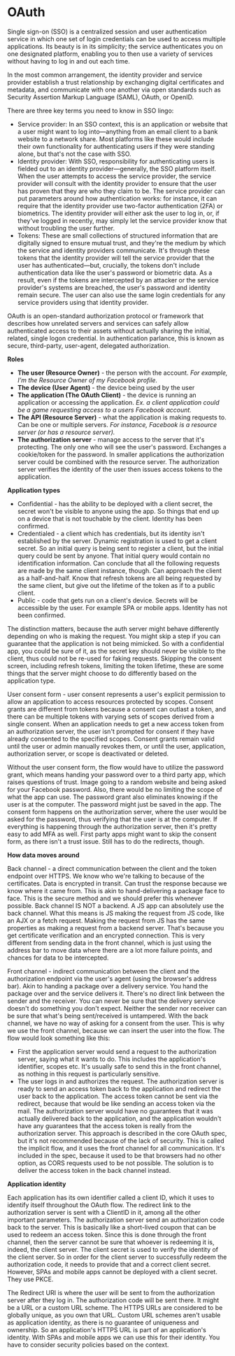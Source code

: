 <h1>OAuth</h1>

Single sign-on (SSO) is a centralized session and user authentication service in which one set of login credentials can 
be used to access multiple applications. Its beauty is in its simplicity; the service authenticates you on one 
designated platform, enabling you to then use a variety of services without having to log in and out each time.

In the most common arrangement, the identity provider and service provider establish a trust relationship by exchanging 
digital certificates and metadata, and communicate with one another via open standards such as 
Security Assertion Markup Language (SAML), OAuth, or OpenID.

There are three key terms you need to know in SSO lingo:
* Service provider: In an SSO context, this is an application or website that a user might want to log into—anything 
from an email client to a bank website to a network share. Most platforms like these would include their own 
functionality for authenticating users if they were standing alone, but that's not the case with SSO.
* Identity provider: With SSO, responsibility for authenticating users is fielded out to an identity provider—generally, 
the SSO platform itself. When the user attempts to access the service provider, the service provider will consult with 
the identity provider to ensure that the user has proven that they are who they claim to be. The service provider can 
put parameters around how authentication works: for instance, it can require that the identity provider use two-factor 
authentication (2FA) or biometrics. The identity provider will either ask the user to log in, or, if they've logged in 
recently, may simply let the service provider know that without troubling the user further.
* Tokens: These are small collections of structured information that are digitally signed to ensure mutual trust, and 
they're the medium by which the service and identity providers communicate. It's through these tokens that the identity 
provider will tell the service provider that the user has authenticated—but, crucially, the tokens don't include 
authentication data like the user's password or biometric data. As a result, even if the tokens are intercepted by an 
attacker or the service provider's systems are breached, the user's password and identity remain secure. The user can 
also use the same login credentials for any service providers using that identity provider.

OAuth is an open-standard authorization protocol or framework that describes how unrelated servers and services can 
safely allow authenticated access to their assets without actually sharing the initial, related, single logon credential. 
In authentication parlance, this is known as secure, third-party, user-agent, delegated authorization.

**Roles**
* **The user (Resource Owner)** - the person with the account. _For example, I’m the Resource Owner of my Facebook profile._
* **The device (User Agent)** - the device being used by the user
* **The application (The OAuth Client)** - the device is running an application or accessing the 
application. _Ex. a client application could be a game requesting access to a users Facebook account._
* **The API (Resource Server)** - what the application is making requests to. Can be one or multiple
servers. _For instance, Facebook is a resource server (or has a resource server)._
* **The authorization server** - manage access to the server that it's protecting. The only one who
will see the user's password. Exchanges a cookie/token for the password. In smaller applications
the authorization server could be combined with the resource server. The authorization server verifies the identity of 
the user then issues access tokens to the application.

**Application types**
* Confidential - has the ability to be deployed with a client secret, the secret won't be visible
to anyone using the app. So things that end up on a device that is not touchable by the client.
Identity has been confirmed.
* Credentialed - a client which has credentials, but its identity isn't established by the server.
Dynamic registration is used to get a client secret. So an initial query is being sent to register
a client, but the initial query could be sent by anyone. That initial query would contain no
identification information. Can conclude that all the following requests are made by the same 
client instance, though. Can approach the client as a half-and-half. Know that refresh tokens
are all being requested by the same client, but give out the lifetime of the token as if to
a public client.
* Public - code that gets run on a client's device. Secrets will be accessible by the user. For
example SPA or mobile apps. Identity has not been confirmed.

The distinction matters, because the auth server might behave differently depending on who is
making the request. You might skip a step if you can guarantee that the application is not being
mimicked. So with a confidential app, you could be sure of it, as the secret key should never be
visible to the client, thus could not be re-used for faking requests. Skipping the consent screen,
including refresh tokens, limiting the token lifetime, these are some things that the server
might choose to do differently based on the application type.

User consent form - user consent represents a user's explicit permission to allow an application to access 
resources protected by scopes. Consent grants are different from tokens because a consent can outlast a token, 
and there can be multiple tokens with varying sets of scopes derived from a single consent. When an application 
needs to get a new access token from an authorization server, the user isn't prompted for consent if they have 
already consented to the specified scopes. Consent grants remain valid until the user or admin manually revokes 
them, or until the user, application, authorization server, or scope is deactivated or deleted.

Without the user consent form, the flow would have to utilize the password grant, which means handing your password
over to a third party app, which raises questions of trust. Image going to a random website and being asked for your
Facebook password. Also, there would be no limiting the scope of what the
app can use. The password grant also eliminates knowing if the user is at the computer. The password might just be
saved in the app. The consent form happens on the authorization server, where the user would be asked for the password,
thus verifying that the user is at the computer. If everything is happening through the authorization server, then it's
pretty easy to add MFA as well. First party apps might want to skip the consent form, as there isn't a trust issue. Still
has to do the redirects, though.

**How data moves around**

Back channel - a direct communication between the client and the token endpoint over HTTPS. We know who we're talking
to because of the certificates. Data is encrypted in transit. Can trust the response because we know where it came from.
This is akin to hand-delivering a package face to face. This is the secure method and we should prefer this whenever
possible. Back channel IS NOT a backend. A JS app can absolutely use the back channel. What this means is JS making
the request from JS code, like an AJX or a fetch request. Making the request from JS has the same properties as making
a request from a backend server. That's because you get certificate verification and an encrypted connection. This is
very different from sending data in the front channel, which is just using the address bar to move data where there are
a lot more failure points, and chances for data to be intercepted.

Front channel - indirect communication between the client and the authorization endpoint via the user's agent 
(using the browser's address bar). Akin to handing a package over a delivery service. You hand the package over and
the service delivers it. There's no direct link between the sender and the receiver. You can never be sure that the
delivery service doesn't do something you don't expect. Neither the sender nor receiver can be sure that what's being
sent/received is untampered. With the back channel, we have no way of asking for a consent from the user. This is why
we use the front channel, because we can insert the user into the flow. 
The flow would look something like this:
* First the application server would send a request to the authorization server, saying what it wants to do. This
includes the application's identifier, scopes etc. It's usually safe to send this in the front channel, as nothing
in this request is particularly sensitive.
* The user logs in and authorizes the request. The authorization server is ready to send an access token back to the
application and redirect the user back to the application. The access token cannot be sent via the redirect, because
that would be like sending an access token via the mail. The authorization server would have no guarantees that it was 
actually delivered back to the application, and the application wouldn't have any guarantees that the access token is
really from the authorization server. This approach is described in the core OAuth spec, but it's not recommended because
of the lack of security. This is called the implicit flow, and it uses the front channel for all communication. It's
included in the spec, because it used to be that browsers had no other option, as CORS requests used to be not possible. 
The solution is to deliver the access token in the back channel instead. 

**Application identity**

Each application has its own identifier called a client ID, which it uses to identify itself throughout the OAuth flow.
The redirect link to the authorization server is sent with a ClientID in it, among all the other important parameters.
The authorization server send an authorization code back to the server. This is basically like a short-lived coupon that
can be used to redeem an access token. Since this is done through the front channel, then the server cannot be sure that
whoever is redeeming it is, indeed, the client server. The client secret is used to verify the identity of the client
server. So in order for the client server to successfully redeem the authorization code, it needs to provide that and
a correct client secret. However, SPAs and mobile apps cannot be deployed with a client secret. They use PKCE.

The Redirect URI is where the user will be sent to from the authorization server after they log in. The authorization
code will be sent there. It might be a URL or a custom URL scheme. The HTTPS URLs are considered to be globally unique,
as you own that URL. Custom URL schemes aren't usable as application identity, as there is no guarantee of uniqueness
and ownership. So an application's HTTPS URL is part of an application's identity. With SPAs and mobile apps we can 
use this for their identity. You have to consider security policies based on the context.